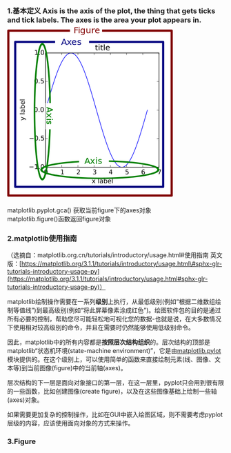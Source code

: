 ### 1.基本定义 Axis is the axis of the plot, the thing that gets ticks and tick labels. The axes is the area your plot appears in.![](/matplotlib/images/1.png)

matplotlib.pyplot.gca\(\) 获取当前figure下的axes对象  
matplotlib.figure\(\)函数返回figure对象

###  2.matplotlib使用指南

（选摘自：matplotlib.org.cn/tutorials/introductory/usage.html\#使用指南  英文版：[https://matplotlib.org/3.1.1/tutorials/introductory/usage.html\#sphx-glr-tutorials-introductory-usage-py](https://matplotlib.org/3.1.1/tutorials/introductory/usage.html#sphx-glr-tutorials-introductory-usage-py)）

matplotlib绘制操作需要在一系列**级别**上执行，从最低级别\(例如“根据二维数组绘制等值线”\)到最高级别\(例如“将此屏幕像素涂成红色”\)。绘图软件包的目的是通过所有必要的控制，帮助您尽可能轻松地可视化您的数据-也就是说，在大多数情况下使用相对较高级别的命令，并且在需要时仍然能够使用低级别命令。

因此，matplotlib中的所有内容都是**按照层次结构组织**的。层次结构的顶部是matplotlib“状态机环境\(state-machine environment\)”，它是由[matplotlib.pylot](https://matplotlib.org/api/_as_gen/matplotlib.pyplot.html#module-matplotlib.pyplot)模块提供的。在这个级别上，可以使用简单的函数来直接绘制元素\(线、图像、文本等\)到当前图像\(figure\)中的当前轴\(axes\)。

层次结构的下一层是面向对象接口的第一层，在这一层里，pyplot只会用到很有限的一些函数，比如创建图像\(create figure\)，以及在这些图像基础上绘制一些轴\(axes\)对象。

如果需要更加复杂的控制操作，比如在GUI中嵌入绘图区域，则不需要考虑pyplot层级的内容，应该使用面向对象的方式来操作。

### 3.Figure





